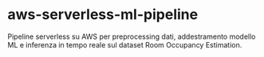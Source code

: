 # aws-serverless-ml-pipeline
Pipeline serverless su AWS per preprocessing dati, addestramento modello ML e inferenza in tempo reale sul dataset Room Occupancy Estimation.
